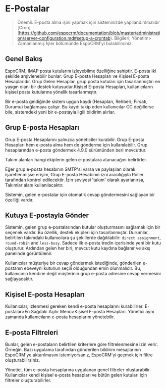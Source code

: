 # E-Postalar

> Önemli. E-posta alma işini yapmak için sisteminizde yapılandırılmalıdır [Cron] (https://github.com/espocrm/documentation/blob/master/administration/server-configuration.md#setup-a-crontab). Bilgileri, Yönetim> Zamanlanmış İşler bölümünde EspoCRM'yi bulabilirsiniz.

## Genel Bakış

EspoCRM, IMAP posta kutularını izleyebilme özelliğine sahiptir. E-posta iki şekilde arşivlenebilir bunlar: Grup E-posta Hesapları ve Kişisel E-posta Hesaplarıdır. Grup Gelen Hesaplar, grup posta kutuları için tasarlanmıştır: en yaygın olanı bir destek kutusudur.Kişisel E-posta Hesapları, kullanıcıların kişisel posta kutularına yönelik tasarlanmıştır.


Bir e-posta geldiğinde sistem uygun kaydı (Hesapları, Rehberi, Fırsatı, Durumu) bağlamaya çalışır. Bu kaydı takip eden kullanıcılar CC değillerse bile, sistemdeki yeni bir e-postayla ilgili bildirim alırlar.

## Grup E-posta Hesapları

Grup E-posta Hesaplarını yalnızca yöneticiler kurabilir. Grup E-posta Hesapları hem e-posta alma hem de gönderme için kullanılabilir.
Grup hesaplarından e-posta göndermek 4.9.0 sürümünden beri mevcuttur.

Takım alanları hangi ekiplerin gelen e-postalara atanacağını belirtirler.

Eğer grup e-posta hesabının SMTP'si varsa ve paylaşılan olarak işaretlenmişse erişim, Grup E-posta Hesabının izni aracılığıyla Roller tarafından kontrol edilecektir. İzin seviyesi 'takım' olarak ayarlanırsa, Takımlar alanı kullanılacaktır.

Sistemin, gelen e-postalar için otomatik cevap göndermesini sağlayan bir özelliği vardır.

## Kutuya E-postayla Gönder

Sistemin, gelen grup e-postalarından kutular oluşturmasını sağlamak için bir seçenek vardır. 
Bu özellik, destek ekipleri için tasarlanmıştır.
Durumlar, belirtilen takımdaki kullanıcılara şu şekillerde dağıtılabilir:
`direct assignment`, `round-robin` and `less-busy`. 
Sadece ilk e-posta tredin içerisinde yeni bir kutu oluşturur.
Ardından gelen her biri, mevcut kutu kaydına bağlanır ve akış panelinde görüntülenir.

Kullanıcılar müşteriye bir cevap göndermek istediğinde, gönderilen e-postanın ebeveyni kutunun seçili olduğundan emin olunmalıdır. Bu, kullanıcının kendine değil müşterinin grup e-posta adresine cevap vermesini sağlayacaktır.

## Kişisel E-posta Hesapları

Kullanıcılar, izlenmesi gereken kendi e-posta hesaplarını kurabilirler. E-postalar>En Sağdaki Açılır Menü>Kişisel E-posta Hesapları. Yönetici aynı zamanda kullanıcıların e-posta hesaplarını yönetebilir.

## E-posta Filtreleri

Bunlar, gelen e-postaların belirtilen kriterlere göre filtrelenmesine izin verir. Örneğin. Bazı uygulama tarafından gönderilen bildirim mesajlarının EspoCRM'ye aktarılmasını istemiyorsanız, EspoCRM'yi geçmek için filtre oluşturabilirsiniz.


Yönetici, tüm e-posta hesaplarına uygulanan genel filtreler oluşturabilir. Kullanıcılar kendi kişisel e-posta hesapları ve bütün gelen kutuları için filtreler oluşturabilirler.
